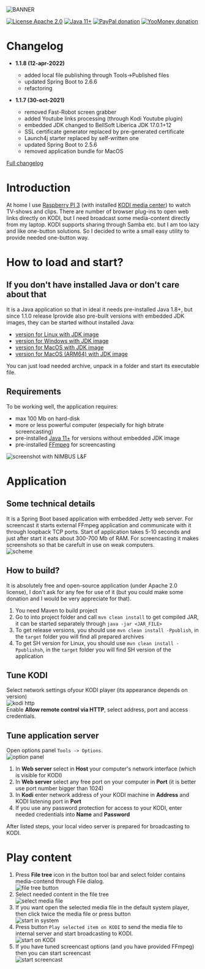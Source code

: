 ![BANNER](assets/github-social-preview.png)

[![License Apache 2.0](https://img.shields.io/badge/license-Apache%20License%202.0-green.svg)](http://www.apache.org/licenses/LICENSE-2.0)
[![Java 11+](https://img.shields.io/badge/java-11%2b-green.svg)](https://bell-sw.com/pages/downloads/#/java-11-lts)
[![PayPal donation](https://img.shields.io/badge/donation-PayPal-cyan.svg)](https://www.paypal.com/cgi-bin/webscr?cmd=_s-xclick&hosted_button_id=AHWJHJFBAWGL2)
[![YooMoney donation](https://img.shields.io/badge/donation-Yoo.money-blue.svg)](https://yoomoney.ru/to/41001158080699)

# Changelog

- __1.1.8 (12-apr-2022)__
  - added local file publishing through Tools->Published files
  - updated Spring Boot to 2.6.6
  - refactoring

- __1.1.7 (30-oct-2021)__
  - removed Fast-Robot screen grabber
  - added Youtube links processing (through Kodi Youtube plugin)
  - embedded JDK changed to BellSoft Liberica JDK 17.0.1+12
  - SSL certificate generator replaced by pre-generated certificate 
  - Launch4j starter replaced by self-written one
  - updated Spring Boot to 2.5.6
  - removed application bundle for MacOS

[Full changelog](changelog.txt)

# Introduction

At home I use [Raspberry PI 3](https://www.raspberrypi.org/products/raspberry-pi-3-model-b/) (with installed [KODI media center](https://kodi.tv/)) to watch TV-shows and clips. There are number of browser plug-ins to open web links directly on KODI, but I need broadcast some media-content directly from my laptop. KODI supports sharing through Samba etc. but I am too lazy and like one-button solutions. So I decided to write a small easy utility to provide needed one-button way.

# How to load and start?

## If you don't have installed Java or don't care about that

It is a Java application so that in ideal it needs pre-installed Java 1.8+, but since 1.1.0 release Iprovide also pre-built versions with embedded JDK images, they can be started without installed Java:
 - [version for Linux with JDK image](https://github.com/raydac/ravikoodi-server/releases/download/1.1.8/ravikoodi-app-1.1.8-linux-jdk-amd64.tar.gz)
 - [version for Windows with JDK image](https://github.com/raydac/ravikoodi-server/releases/download/1.1.8/ravikoodi-app-1.1.8-windows-jdk-amd64.zip)
 - [version for MacOS with JDK image](https://github.com/raydac/ravikoodi-server/releases/download/1.1.8/ravikoodi-app-1.1.8-macos-jdk-amd64.zip)
 - [version for MacOS (ARM64) with JDK image](https://github.com/raydac/ravikoodi-server/releases/download/1.1.8/ravikoodi-app-1.1.8-macos-jdk-aarch64.zip)

You can just load needed archive, unpack in a folder and start its executable file.

## Requirements

To be working well, the application requires:
 - max 100 Mb on hard-disk
 - more or less powerful computer (especially for high bitrate screencasting)
 - pre-installed [Java 11+](https://bell-sw.com/) for versions without embedded JDK image
 - pre-installed [FFmpeg](https://www.ffmpeg.org/) for screencasting

![screenshot with NIMBUS L&F](assets/screenshot.png)   

# Application

## Some technical details
It is a Spring Boot based application with embedded Jetty web server. For screencast it starts external FFmpeg application and communicate with it through loopback TCP ports. Start of application takes 5-10 seconds and just after start it eats about 300-700 Mb of RAM. For screencasting it makes screenshots so that be carefult in use on weak computers.   
![scheme](assets/architecture.png)

## How to build?
It is absolutely free and open-source application (under Apache 2.0 license), I don't ask for any fee for use of it (but you could make some donation and I would be very appreciate for that).
1. You need Maven to build project
2. Go to into project folder and call `mvn clean install` to get compiled JAR, it can be started separately through `java -jar <JAR_FILE>`
3. To get release versions, you should use `mvn clean install -Ppublish`, in the `target` folder you will find all prepared archives
4. To get SH version for Linux, you should use `mvn clean install -Ppublishsh`, in the `target` folder you will find SH version of the application

## Tune KODI
Select network settings ofyour KODI player (its appearance depends on version)   
![kodi http](assets/kodi_settings.png)   
Enable __Allow remote control via HTTP__, select address, port and access credentials.

## Tune application server

Open options panel `Tools -> Options`.   
![option panel](assets/optionspanel.png)
1. In __Web server__ select in __Host__ your computer's network interface (which is visible for KODI)
2. In __Web server__ select any free port on your computer in __Port__ (it is better use port number bigger than 1024)
3. In __Kodi__ enter network address of your KODI machine in __Address__ and KODI listening port in __Port__
4. If you use any password protection for access to your KODI, enter needed credentials into __Name__ and __Password__

After listed steps, your local video server is prepared for broadcasting to KODI.

# Play content
1. Press __File tree__ icon in the button tool bar and select folder contains media-contend through File dialog.   
![file tree button](assets/tool_folders.png)
2. Select needed content in the file tree   
![select media file](assets/tree_selected_content.png)
3. If you want open the selected media file in the default system player, then click twice the media file or press button   
![start in system](assets/tool_system_play.png)
4. Press button `Play selected item on KODI` to send the media file to internal server and start broadcasting to KODI.   
![start on KODI](assets/tool_play_on_kodi.png)
5. If you have tuned screencast options (and you have provided FFmpeg) then you can start screencast   
![start screencast](assets/tool_play_screencast.png)  
